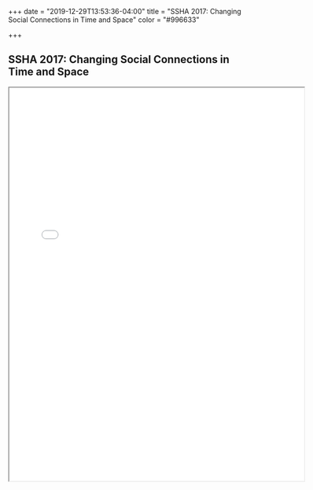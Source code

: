 +++
date = "2019-12-29T13:53:36-04:00"
title = "SSHA 2017: Changing Social Connections in Time and Space"
color = "#996633"

+++

## SSHA 2017: Changing Social Connections in Time and Space

<iframe src="/files/SSHA Program 2017.pdf" width="600px" height="800px">
